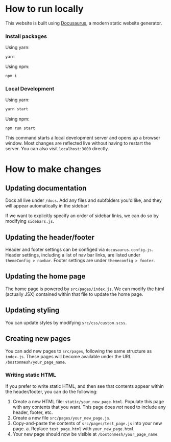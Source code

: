 # How to run locally

This website is built using [Docusaurus](https://docusaurus.io/), a modern static website generator.

### Install packages

Using yarn:
```bash
yarn
```

Using npm:
```
npm i
```

### Local Development

Using yarn:
```bash
yarn start
```

Using npm:
```
npm run start
```

This command starts a local development server and opens up a browser window. Most changes are reflected live without having to restart the server. You can also visit `localhost:3000` directly. 

# How to make changes

## Updating documentation

Docs all live under `/docs`. Add any files and subfolders you'd like, and they will appear automatically in the sidebar!

If we want to explicitly specify an order of sidebar links, we can do so by modifying `sidebars.js`. 

## Updating the header/footer

Header and footer settings can be configed via `docusaurus.config.js`. Header settings, including a list of nav bar links, are listed under `themeConfig > navbar`. Footer settings are under `themeconfig > footer`.

## Updating the home page

The home page is powered by `src/pages/index.js`. We can modify the html (actually JSX) contained within that file to update the home page. 

## Updating styling

You can update styles by modifying `src/css/custom.scss`.

## Creating new pages

You can add new pages to `src/pages`, following the same structure as `index.js`. These pages will become available under the URL `/bostonmesh/your_page_name`. 

### Writing static HTML

If you prefer to write static HTML, and then see that contents appear within the header/footer, you can do the following:

1. Create a new HTML file: `static/your_new_page.html`. Populate this page with any contents that you want. This page does _not_ need to include any header, footer, etc.
2. Create a new file `src/pages/your_new_page.js`.
3. Copy-and-paste the contents of `src/pages/test_page.js` into your new page.
  a. Replace `test_page.html` with `your_new_page.html`
4. Your new page should now be visible at `/bostonmesh/your_page_name`.

